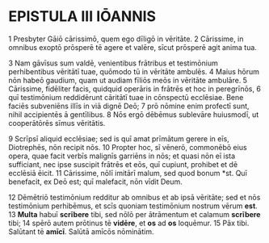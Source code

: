 # EPISTULA III IŌANNIS

1 Presbyter Gāiō cārissimō, quem ego dīligō in vēritāte. 2 Cārissime, in omnibus exoptō prōsperē tē agere et valēre, sīcut prōsperē agit anima tua.

3 Nam gāvīsus sum valdē, venientibus frātribus et testimōnium perhibentibus vēritātī tuae, quōmodo tū in vēritāte ambulēs. 4 Maius hōrum nōn habeō gaudium, quam ut audiam fīliōs meōs in vēritāte ambulāre. 5 Cārissime, fidēliter facis, quidquid operāris in frātrēs et hoc in peregrīnōs, 6 quī testimōnium reddidērunt cāritātī tuae in cōnspectū ecclēsiae. Bene faciēs subveniēns illīs in viā dignē Deō; 7 prō nōmine enim profectī sunt, nihil accipientēs ā gentīlibus. 8 Nōs ergō dēbēmus sublevāre huiusmodī, ut cooperātōrēs sīmus vēritātis.

9 Scrīpsī aliquid ecclēsiae; sed is quī amat prīmātum gerere in eīs, Diotrephēs, nōn recipit nōs. 10 Propter hoc, sī vēnerō, commonēbō eius opera, quae facit verbīs malignīs garriēns in nōs; et quasi nōn eī ista sufficiant, nec ipse suscipit frātrēs et eōs, quī cupiunt, prohibet et dē ecclēsiā ēicit. 11 Cārissime, nōlī imitārī malum, sed quod bonum *st. Quī benefacit, ex Deō est; quī malefacit, nōn vīdit Deum.

12 Dēmētriō testimōnium redditur ab omnibus et ab ipsā vēritāte; sed et nōs testimōnium perhibēmus, et scīs quoniam testimōnium nostrum vērum **est**. 13 **Multa** habuī **scrībere** tibi, sed nōlō per ātrāmentum et calamum **scrībere** tibi; 14 spērō autem prōtinus tē **vidēre**, et **os** ad **os** loquēmur. 15 Pāx tibi. Salūtant tē **amīcī**. Salūtā amīcōs nōminātim.


